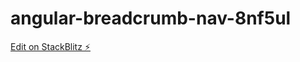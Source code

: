 # angular-breadcrumb-nav-8nf5ul

[Edit on StackBlitz ⚡️](https://stackblitz.com/edit/angular-breadcrumb-nav-8nf5ul)